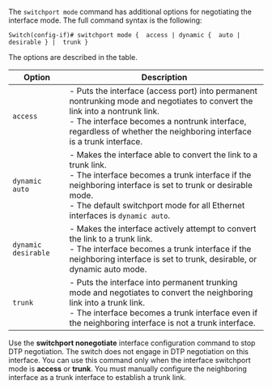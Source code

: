 The `switchport mode` command has additional options for negotiating the interface mode. The full command syntax is the following:

```
Switch(config-if)# switchport mode {  access | dynamic {  auto | desirable } |  trunk }
```

The options are described in the table.

| Option              | Description                                                                                                                                                                                                                                                  |
| ------------------- | ------------------------------------------------------------------------------------------------------------------------------------------------------------------------------------------------------------------------------------------------------------ |
| `access`            | - Puts the interface (access port) into permanent nontrunking mode and negotiates to convert the link into a nontrunk link.<br>- The interface becomes a nontrunk interface, regardless of whether the neighboring interface is a trunk interface.           |
| `dynamic auto`      | - Makes the interface able to convert the link to a trunk link.<br>- The interface becomes a trunk interface if the neighboring interface is set to trunk or desirable mode.<br>- The default switchport mode for all Ethernet interfaces is `dynamic auto`. |
| `dynamic desirable` | - Makes the interface actively attempt to convert the link to a trunk link.<br>- The interface becomes a trunk interface if the neighboring interface is set to trunk, desirable, or dynamic auto mode.                                                      |
| `trunk`             | - Puts the interface into permanent trunking mode and negotiates to convert the neighboring link into a trunk link.<br>- The interface becomes a trunk interface even if the neighboring interface is not a trunk interface.                                 |

Use the **switchport nonegotiate** interface configuration command to stop DTP negotiation. The switch does not engage in DTP negotiation on this interface. You can use this command only when the interface switchport mode is **access** or **trunk**. You must manually configure the neighboring interface as a trunk interface to establish a trunk link.